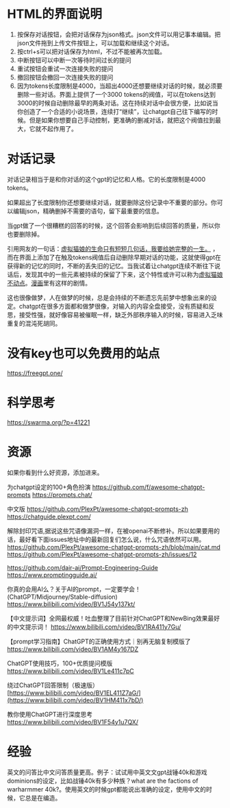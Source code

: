 # HTML的界面说明

1. 按保存对话按钮，会把对话保存为json格式。json文件可以用记事本编辑。把json文件拖到上传文件按钮上，可以加载和继续这个对话。
2. 按ctrl+s可以把对话保存为html，不过不能被再次加载。
3. 中断按钮可以中断一次等待时间过长的提问
4. 重试按钮会重试一次连接失败的提问
5. 撤回按钮会撤回一次连接失败的提问
6. 因为tokens长度限制是4000，当超出4000还想要继续对话的时候，就必须要删除一些对话。界面上提供了一个3000 tokens的阀值，可以在tokens达到3000的时候自动删除最早的两条对话。这在持续对话中会很方便，比如说当你创造了一个合适的小说场景，连续打“继续”，让chatgpt自己往下编写的时候。但是如果你想要自己手动控制，更准确的删减对话，就把这个阀值拉到最大，它就不起作用了。


# 对话记录

对话记录相当于是和你对话的这个gpt的记忆和人格。它的长度限制是4000 tokens。

如果超出了长度限制你还想要继续对话，就要删除这份记录中不重要的部分。你可以编辑json，精确删掉不需要的语句，留下最重要的信息。

当gpt做了一个很糟糕的回答的时候，这个回答会影响到后续回答的质量，所以你也要删除掉。

引用网友的一句话：[虚拟猫娘的生命只有短短几句话，我要给她完整的一生。](https://github.com/PlexPt/awesome-chatgpt-prompts-zh/issues/12#issuecomment-1480116067) ，而在界面上添加了在触及tokens阀值后自动删除早期对话的功能，这就使得gpt在获得新的记忆的同时，不断的丢失旧的记忆。当我试着让chatgpt连续不断往下说话后，发现其中的一些元素被持续的保留了下来，这个特性或许可以称为[虚拟猫娘不动点](https://zh.wikipedia.org/wiki/%E4%B8%8D%E5%8A%A8%E7%82%B9%E7%BB%84%E5%90%88%E5%AD%90)。[漫画](https://zh.wikipedia.org/zh-hans/%E4%B8%80%E9%80%B1%E7%9A%84%E6%9C%8B%E5%8F%8B%E3%80%82)里有这样的剧情。

这也很像做梦，人在做梦的时候，总是会持续的不断遗忘先前梦中想象出来的设定。chatgpt在很多方面都和做梦很像，对输入的内容全盘接受，没有质疑和反思，接受性强，就好像容易被催眠一样，缺乏外部秩序输入的时候，容易进入乏味重复的混沌死胡同。

# 没有key也可以免费用的站点

https://freegpt.one/

# 科学思考

https://swarma.org/?p=41221

# 资源

如果你看到什么好资源，添加进来。


为chatgpt设定的100+角色扮演 
https://github.com/f/awesome-chatgpt-prompts 
https://prompts.chat/

中文版
https://github.com/PlexPt/awesome-chatgpt-prompts-zh
https://chatguide.plexpt.com/

解除封印咒语,据说这些咒语像漏洞一样，在被openai不断修补。所以如果要用的话，最好看下面issues地址中的最新回复们怎么说，什么咒语依然可以用。
https://github.com/PlexPt/awesome-chatgpt-prompts-zh/blob/main/cat.md
https://github.com/PlexPt/awesome-chatgpt-prompts-zh/issues/12


https://github.com/dair-ai/Prompt-Engineering-Guide 
https://www.promptingguide.ai/

你真的会用AI么？关于AI的prompt，一定要学会！(ChatGPT/Midjourney/Stable-diffusion) https://www.bilibili.com/video/BV1J54y137kt/

【中文提示词】全网最权威！吐血整理了目前针对ChatGPT和NewBing效果最好的中文提示词！ https://www.bilibili.com/video/BV1RA411y7Gu/

【prompt学习指南】ChatGPT的正确使用方式｜别再无脑复制模版了 https://www.bilibili.com/video/BV1AM4y167DZ

ChatGPT使用技巧，100+优质提问模版 https://www.bilibili.com/video/BV1Le411c7pC

绕过ChatGPT回答限制（极速版） [https://www.bilibili.com/video/BV1EL411Z7aG/](https://www.bilibili.com/video/BV1HM411x7bD/)

教你使用ChatGPT进行深度思考  https://www.bilibili.com/video/BV1F54y1u7QX/


# 经验

英文的问答比中文问答质量更高。例子：试试用中英文文gpt战锤40k和游戏dominions的设定，比如战锤40k有多少种族？what are the factions of warharmmer 40k?。使用英文的时候gpt都能说出准确的设定，使用中文的时候，它总是在编造。
